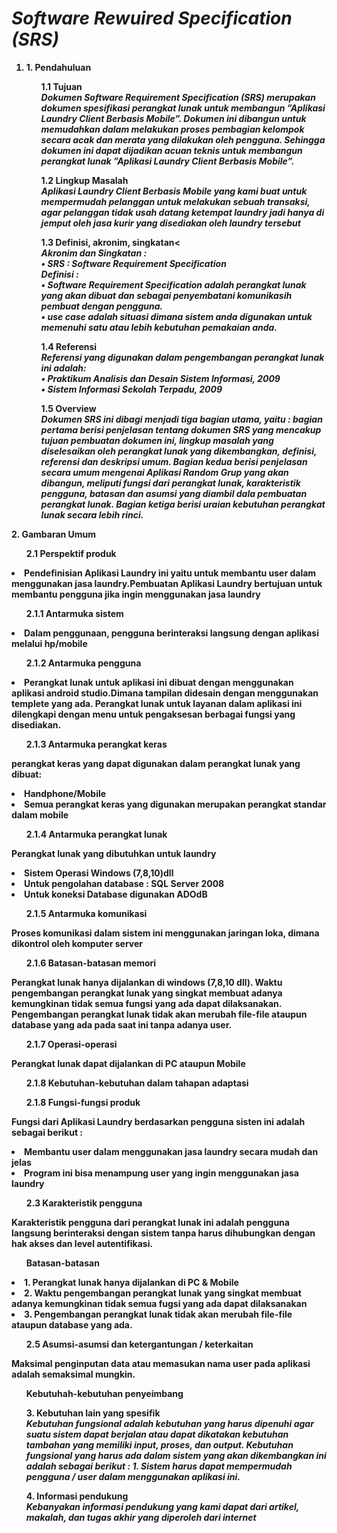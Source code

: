<b>
	<h1>
		<i>Software Rewuired Specification (SRS)</i>
	</h1>

<ol>
<li>1.	Pendahuluan</li>
<ol>
1.1	Tujuan<br>
<i>Dokumen Software Requirement Specification (SRS) merupakan dokumen spesifikasi perangkat lunak untuk membangun ”Aplikasi Laundry Client Berbasis Mobile”. Dokumen ini dibangun untuk memudahkan dalam melakukan proses pembagian kelompok secara acak dan merata yang dilakukan oleh pengguna. Sehingga dokumen ini dapat dijadikan acuan teknis untuk membangun perangkat lunak ”Aplikasi Laundry Client Berbasis Mobile”.</i><br>
</ol>
<ol>
1.2	Lingkup Masalah<br>
<i>Aplikasi Laundry Client Berbasis Mobile yang kami buat untuk mempermudah pelanggan untuk melakukan sebuah transaksi, agar pelanggan tidak usah datang ketempat laundry jadi hanya di jemput oleh jasa kurir yang disediakan oleh laundry tersebut</i><br>
</ol>
<ol>
1.3	Definisi, akronim, singkatan<<br>
<i>Akronim dan Singkatan :</i><br>
<i>•	SRS : Software Requirement Specification</i><br>
<i>Definisi :</i><br>
<i>•	Software Requirement Specification adalah perangkat lunak yang akan dibuat dan sebagai penyembatani komunikasih pembuat dengan pengguna.</i><br>
<i>•	use case adalah situasi dimana sistem anda digunakan untuk memenuhi satu atau lebih kebutuhan pemakaian anda.</i><br>
</ol>
<ol>
1.4	Referensi<br>
<i>Referensi yang digunakan dalam pengembangan perangkat lunak ini adalah:</i><br>
<i>•	Praktikum Analisis dan Desain Sistem Informasi, 2009</i><br>
<i>•	Sistem Informasi Sekolah Terpadu, 2009</i><br>
</ol>
<ol>
1.5	Overview<br>
<i>Dokumen SRS ini dibagi menjadi tiga bagian utama, yaitu :</i>
<i>bagian pertama berisi penjelasan tentang dokumen SRS yang mencakup tujuan pembuatan dokumen ini, lingkup masalah yang diselesaikan oleh perangkat lunak yang dikembangkan, definisi, referensi dan deskripsi umum. Bagian kedua berisi penjelasan secara umum mengenai Aplikasi Random Grup yang akan dibangun, meliputi fungsi dari perangkat lunak, karakteristik pengguna, batasan dan asumsi yang diambil dala pembuatan perangkat lunak. Bagian ketiga berisi uraian kebutuhan perangkat lunak secara lebih rinci.</i>
</ol>
</ol>
<p> 2. Gambaran Umum </p>
<ol> 2.1 Perspektif produk </ol>
<li>Pendefinisian Aplikasi Laundry ini yaitu untuk membantu user dalam menggunakan jasa laundry.Pembuatan Aplikasi Laundry bertujuan untuk membantu pengguna jika ingin menggunakan jasa laundry</li>
<ol> 2.1.1 Antarmuka sistem </ol>
<li> Dalam penggunaan, pengguna berinteraksi langsung dengan aplikasi melalui hp/mobile </li>
<ol> 2.1.2 Antarmuka pengguna</ol>
<li> Perangkat lunak untuk aplikasi ini dibuat dengan menggunakan aplikasi android studio.Dimana tampilan didesain dengan menggunakan templete yang ada. Perangkat lunak untuk layanan dalam aplikasi ini dilengkapi dengan menu untuk pengaksesan berbagai fungsi yang disediakan. </li>
<ol> 2.1.3 Antarmuka perangkat keras</ol>
<p> perangkat keras yang dapat digunakan dalam perangkat lunak yang dibuat: </p>
<li> Handphone/Mobile </li>
<li> Semua perangkat keras yang digunakan merupakan perangkat standar dalam mobile</li>
<ol> 2.1.4 Antarmuka perangkat lunak </ol>
<p> Perangkat lunak yang dibutuhkan untuk laundry </p>
<li> Sistem Operasi Windows (7,8,10)dll</li>
<li> Untuk pengolahan database : SQL Server 2008 </li>
<li> Untuk koneksi Database digunakan ADOdB </li> 
<ol> 2.1.5 Antarmuka komunikasi </ol>
<p> Proses komunikasi dalam sistem ini menggunakan jaringan loka, dimana dikontrol oleh komputer server <p>
<ol> 2.1.6 Batasan-batasan memori </ol>
<p> Perangkat lunak hanya dijalankan di windows (7,8,10 dll). Waktu pengembangan perangkat lunak yang singkat membuat adanya kemungkinan tidak semua fungsi yang ada dapat dilaksanakan. Pengembangan perangkat lunak tidak akan merubah file-file ataupun database yang ada pada saat ini tanpa adanya user. <p>
<ol> 2.1.7 Operasi-operasi </ol>
<p> Perangkat lunak dapat dijalankan di PC ataupun Mobile </p>
<ol> 2.1.8 Kebutuhan-kebutuhan dalam tahapan adaptasi </ol>

<p> </p>
<ol> 2.1.8 Fungsi-fungsi produk </ol>
<p> Fungsi dari Aplikasi Laundry berdasarkan pengguna sisten ini adalah sebagai berikut : </p>
<li> Membantu user dalam menggunakan jasa laundry secara mudah dan jelas </li>
<li> Program ini bisa menampung user yang ingin menggunakan jasa laundry </li>
<ol> 2.3 Karakteristik pengguna </ol>
<p> Karakteristik pengguna dari perangkat lunak ini adalah pengguna langsung berinteraksi dengan sistem tanpa harus dihubungkan dengan hak akses dan level autentifikasi. </p>
<ol> Batasan-batasan </ol>
<li> 1. Perangkat lunak hanya dijalankan di PC & Mobile </li>
<li> 2. Waktu pengembangan perangkat lunak yang singkat membuat adanya kemungkinan tidak semua fugsi yang ada dapat dilaksanakan </li>
<li> 3. Pengembangan perangkat lunak tidak akan merubah file-file ataupun database yang ada. </li>
<ol> 2.5 Asumsi-asumsi dan ketergantungan / keterkaitan </ol>
<p> Maksimal penginputan data atau memasukan nama user pada aplikasi adalah semaksimal mungkin. </p>
<ol> Kebutuhah-kebutuhan penyeimbang </ol>
<ol>
3. Kebutuhan lain yang spesifik<br>
		<i>Kebutuhan fungsional adalah kebutuhan yang harus dipenuhi agar suatu sistem dapat berjalan atau dapat dikatakan 
	kebutuhan tambahan yang memiliki input, proses, dan output. Kebutuhan fungsional yang harus ada dalam sistem yang akan 
	dikembangkan ini adalah sebagai berikut : </i>
	<i>1. Sistem harus dapat mempermudah pengguna / user dalam menggunakan aplikasi ini.</i><br>
</ol>
<ol>
4. Informasi pendukung <br> 
	<i>Kebanyakan informasi pendukung yang kami dapat dari artikel, makalah, dan tugas akhir yang diperoleh dari internet<i>